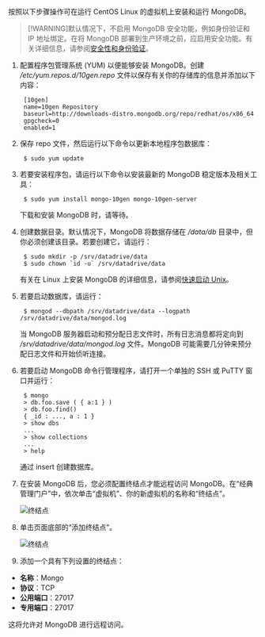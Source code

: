 按照以下步骤操作可在运行 CentOS Linux 的虚拟机上安装和运行 MongoDB。

> [!WARNING]默认情况下，不启用 MongoDB 安全功能，例如身份验证和 IP 地址绑定。在将 MongoDB 部署到生产环境之前，应启用安全功能。有关详细信息，请参阅[安全性和身份验证](http://www.mongodb.org/display/DOCS/Security+and+Authentication)。

1. 配置程序包管理系统 (YUM) 以便能够安装 MongoDB。创建 */etc/yum.repos.d/10gen.repo* 文件以保存有关你的存储库的信息并添加以下内容：

        [10gen]
        name=10gen Repository
        baseurl=http://downloads-distro.mongodb.org/repo/redhat/os/x86_64
        gpgcheck=0
        enabled=1

2. 保存 repo 文件，然后运行以下命令以更新本地程序包数据库：

        $ sudo yum update

3. 若要安装程序包，请运行以下命令以安装最新的 MongoDB 稳定版本及相关工具：

        $ sudo yum install mongo-10gen mongo-10gen-server

    下载和安装 MongoDB 时，请等待。

4. 创建数据目录。默认情况下，MongoDB 将数据存储在 */data/db* 目录中，但你必须创建该目录。若要创建它，请运行：

        $ sudo mkdir -p /srv/datadrive/data
        $ sudo chown `id -u` /srv/datadrive/data

    有关在 Linux 上安装 MongoDB 的详细信息，请参阅[快速启动 Unix][QuickstartUnix]。

5. 若要启动数据库，请运行：

        $ mongod --dbpath /srv/datadrive/data --logpath /srv/datadrive/data/mongod.log

    当 MongoDB 服务器启动和预分配日志文件时，所有日志消息都将定向到 */srv/datadrive/data/mongod.log* 文件。MongoDB 可能需要几分钟来预分配日志文件和开始侦听连接。

6. 若要启动 MongoDB 命令行管理程序，请打开一个单独的 SSH 或 PuTTY 窗口并运行：

        $ mongo
        > db.foo.save ( { a:1 } )
        > db.foo.find()
        { _id : ..., a : 1 }
        > show dbs  
        ...
        > show collections  
        ...  
        > help  

    通过 insert 创建数据库。

7. 在安装 MongoDB 后，您必须配置终结点才能远程访问 MongoDB。在“经典管理门户”中，依次单击“虚拟机”、你的新虚拟机的名称和“终结点”。
    
    ![终结点][Image7]

8. 单击页面底部的“添加终结点”。
    
    ![终结点][Image8]

9. 添加一个具有下列设置的终结点：

 - **名称**：Mongo
 - **协议**：TCP
 - **公用端口**：27017
 - **专用端口**：27017
 
 这将允许对 MongoDB 进行远程访问。

[QuickStartUnix]: http://www.mongodb.org/display/DOCS/Quickstart+Unix

[Image7]: ./media/install-and-run-mongo-on-centos-vm/LinuxVmAddEndpoint.png
[Image8]: ./media/install-and-run-mongo-on-centos-vm/LinuxVmAddEndpoint2.png

<!---HONumber=Mooncake_1207_2015-->